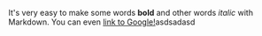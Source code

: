 It's very easy to make some words **bold** and other words *italic* with Markdown. You can even [link to Google!](http://google.com)asdsadasd